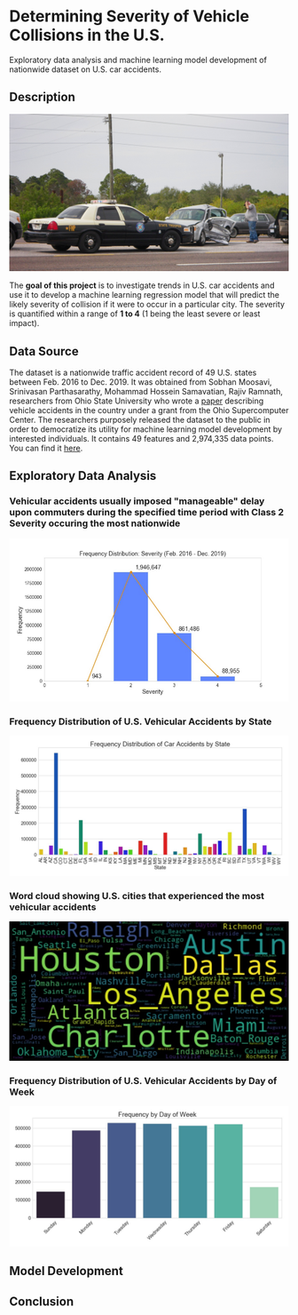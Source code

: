 # Determining Severity of Vehicle Collisions in the U.S.

Exploratory data analysis and machine learning model development of nationwide dataset on U.S. car accidents.

## Description

![Road accident in Florida](img/FHP_in_Traffic_Accident.jpg "Florida road accident: Daniel Oines via Wikimedia Commons")

The **goal of this project** is to investigate trends in U.S. car accidents and use it to develop a machine learning regression model that will predict the likely severity of collision if it were to occur in a particular city. The severity is quantified within a range of **1 to 4** (1 being the least severe or least impact).

## Data Source

The dataset is a nationwide traffic accident record of 49 U.S. states between Feb. 2016 to Dec. 2019. It was obtained from Sobhan Moosavi, Srinivasan Parthasarathy, Mohammad Hossein Samavatian, Rajiv Ramnath, researchers from Ohio State University who wrote a [paper](https://arxiv.org/pdf/1906.05409.pdf) describing vehicle accidents in the country under a grant from the Ohio Supercomputer Center. The researchers purposely released the dataset to the public in order to democratize its utility for machine learning model development by interested individuals. It contains 49 features and 2,974,335 data points. You can find it [here](https://smoosavi.org/datasets/us_accidents).

## Exploratory Data Analysis

### Vehicular accidents usually imposed "manageable" delay upon commuters during the specified time period with Class 2 Severity occuring the most nationwide

![Severity frequency distribution](img/severity-dist.jpg "Frequency Distribution: Severity")

### Frequency Distribution of U.S. Vehicular Accidents by State

![Frequency distribution by state](img/Frequency_dist_by_state.jpg "Frequency Distribution of U.S. Accidents by State")

### Word cloud showing U.S. cities that experienced the most vehicular accidents

<p align="center"><img src="img/wordcloud.jpg"></p>

### Frequency Distribution of U.S. Vehicular Accidents by Day of Week

![Accidents of by day of week](img/dayofweek.jpg "U.S. Accidents by Day of Week")

## Model Development

## Conclusion